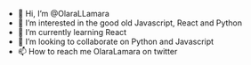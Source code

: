 - 👋 Hi, I’m @OlaraLLamara
- 👀 I’m interested in the good old Javascript, React and Python
- 🌱 I’m currently learning React
- 💞️ I’m looking to collaborate on Python and Javascript
- 📫 How to reach me OlaraLamara on twitter

<!---
OlaraLLamara/OlaraLLamara is a ✨ special ✨ repository because its `README.md` (this file) appears on your GitHub profile.
You can click the Preview link to take a look at your changes.
--->

